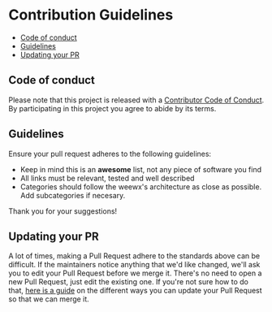 # Contribution Guidelines

- [Code of conduct](#code-of-conduct)
- [Guidelines](#guidelines)
- [Updating your PR](#updating-your-PR)

## Code of conduct

Please note that this project is released with a
[Contributor Code of Conduct](CODE-OF-CONDUCT.md). By participating in this
project you agree to abide by its terms.

## Guidelines

Ensure your pull request adheres to the following guidelines:

- Keep in mind this is an **awesome** list, not any piece of software you find
- All links must be relevant, tested and well described
- Categories should follow the weewx's architecture as close as possible. Add
  subcategories if necesary.

Thank you for your suggestions!

## Updating your PR

A lot of times, making a Pull Request adhere to the standards above can be
difficult. If the maintainers notice anything that we'd like changed, we'll
ask you to edit your Pull Request before we merge it. There's no need to open
a new Pull Request, just edit the existing one. If you're not sure how to do
that, [here is a guide][amending] on the different ways you can update your
Pull Request so that we can merge it.

[amending]:https://github.com/RichardLitt/knowledge/blob/master/github/amending-a-commit-guide.md
